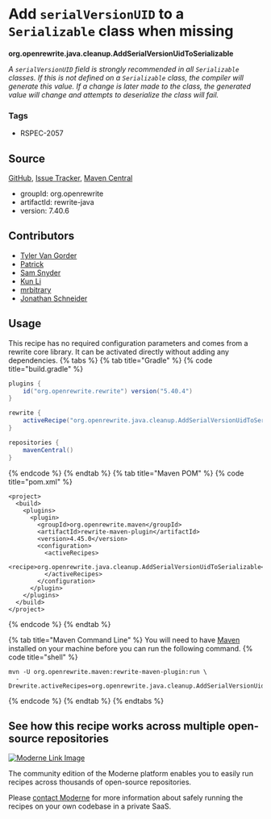 # Add `serialVersionUID` to a `Serializable` class when missing

**org.openrewrite.java.cleanup.AddSerialVersionUidToSerializable**

_A `serialVersionUID` field is strongly recommended in all `Serializable` classes. If this is not defined on a `Serializable` class, the compiler will generate this value. If a change is later made to the class, the generated value will change and attempts to deserialize the class will fail._

### Tags

* RSPEC-2057

## Source

[GitHub](https://github.com/openrewrite/rewrite/blob/main/rewrite-java/src/main/java/org/openrewrite/java/cleanup/AddSerialVersionUidToSerializable.java), [Issue Tracker](https://github.com/openrewrite/rewrite/issues), [Maven Central](https://central.sonatype.com/artifact/org.openrewrite/rewrite-java/7.40.6/jar)

* groupId: org.openrewrite
* artifactId: rewrite-java
* version: 7.40.6

## Contributors
* [Tyler Van Gorder](1878529+tkvangorder@users.noreply.github.com)
* [Patrick](patway99@gmail.com)
* [Sam Snyder](sam@moderne.io)
* [Kun Li](kun@moderne.io)
* [mrbitrary](84456251+mrbitrary@users.noreply.github.com)
* [Jonathan Schneider](jkschneider@gmail.com)


## Usage

This recipe has no required configuration parameters and comes from a rewrite core library. It can be activated directly without adding any dependencies.
{% tabs %}
{% tab title="Gradle" %}
{% code title="build.gradle" %}
```groovy
plugins {
    id("org.openrewrite.rewrite") version("5.40.4")
}

rewrite {
    activeRecipe("org.openrewrite.java.cleanup.AddSerialVersionUidToSerializable")
}

repositories {
    mavenCentral()
}

```
{% endcode %}
{% endtab %}
{% tab title="Maven POM" %}
{% code title="pom.xml" %}
```markup
<project>
  <build>
    <plugins>
      <plugin>
        <groupId>org.openrewrite.maven</groupId>
        <artifactId>rewrite-maven-plugin</artifactId>
        <version>4.45.0</version>
        <configuration>
          <activeRecipes>
            <recipe>org.openrewrite.java.cleanup.AddSerialVersionUidToSerializable</recipe>
          </activeRecipes>
        </configuration>
      </plugin>
    </plugins>
  </build>
</project>
```
{% endcode %}
{% endtab %}

{% tab title="Maven Command Line" %}
You will need to have [Maven](https://maven.apache.org/download.cgi) installed on your machine before you can run the following command.
{% code title="shell" %}
```shell
mvn -U org.openrewrite.maven:rewrite-maven-plugin:run \
  -Drewrite.activeRecipes=org.openrewrite.java.cleanup.AddSerialVersionUidToSerializable
```
{% endcode %}
{% endtab %}
{% endtabs %}

## See how this recipe works across multiple open-source repositories

[![Moderne Link Image](/.gitbook/assets/ModerneRecipeButton.png)](https://public.moderne.io/recipes/org.openrewrite.java.cleanup.AddSerialVersionUidToSerializable)

The community edition of the Moderne platform enables you to easily run recipes across thousands of open-source repositories.

Please [contact Moderne](https://moderne.io/product) for more information about safely running the recipes on your own codebase in a private SaaS.
